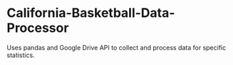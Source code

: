 # California-Basketball-Data-Processor
Uses pandas and Google Drive API to collect and process data for specific statistics.